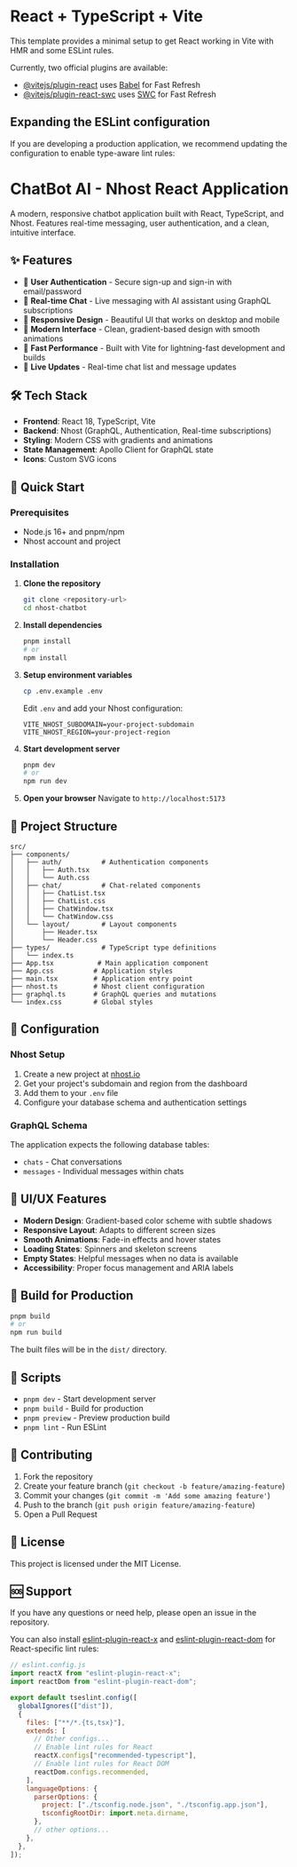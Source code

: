 # React + TypeScript + Vite

This template provides a minimal setup to get React working in Vite with HMR and some ESLint rules.

Currently, two official plugins are available:

- [@vitejs/plugin-react](https://github.com/vitejs/vite-plugin-react/blob/main/packages/plugin-react) uses [Babel](https://babeljs.io/) for Fast Refresh
- [@vitejs/plugin-react-swc](https://github.com/vitejs/vite-plugin-react/blob/main/packages/plugin-react-swc) uses [SWC](https://swc.rs/) for Fast Refresh

## Expanding the ESLint configuration

If you are developing a production application, we recommend updating the configuration to enable type-aware lint rules:

# ChatBot AI - Nhost React Application

A modern, responsive chatbot application built with React, TypeScript, and Nhost. Features real-time messaging, user authentication, and a clean, intuitive interface.

## ✨ Features

- 🔐 **User Authentication** - Secure sign-up and sign-in with email/password
- 💬 **Real-time Chat** - Live messaging with AI assistant using GraphQL subscriptions
- 📱 **Responsive Design** - Beautiful UI that works on desktop and mobile
- 🎨 **Modern Interface** - Clean, gradient-based design with smooth animations
- 🚀 **Fast Performance** - Built with Vite for lightning-fast development and builds
- 🔄 **Live Updates** - Real-time chat list and message updates

## 🛠️ Tech Stack

- **Frontend**: React 18, TypeScript, Vite
- **Backend**: Nhost (GraphQL, Authentication, Real-time subscriptions)
- **Styling**: Modern CSS with gradients and animations
- **State Management**: Apollo Client for GraphQL state
- **Icons**: Custom SVG icons

## 🚀 Quick Start

### Prerequisites

- Node.js 16+ and pnpm/npm
- Nhost account and project

### Installation

1. **Clone the repository**

   ```bash
   git clone <repository-url>
   cd nhost-chatbot
   ```

2. **Install dependencies**

   ```bash
   pnpm install
   # or
   npm install
   ```

3. **Setup environment variables**

   ```bash
   cp .env.example .env
   ```

   Edit `.env` and add your Nhost configuration:

   ```env
   VITE_NHOST_SUBDOMAIN=your-project-subdomain
   VITE_NHOST_REGION=your-project-region
   ```

4. **Start development server**

   ```bash
   pnpm dev
   # or
   npm run dev
   ```

5. **Open your browser**
   Navigate to `http://localhost:5173`

## 📁 Project Structure

```
src/
├── components/
│   ├── auth/          # Authentication components
│   │   ├── Auth.tsx
│   │   └── Auth.css
│   ├── chat/          # Chat-related components
│   │   ├── ChatList.tsx
│   │   ├── ChatList.css
│   │   ├── ChatWindow.tsx
│   │   └── ChatWindow.css
│   └── layout/        # Layout components
│       ├── Header.tsx
│       └── Header.css
├── types/             # TypeScript type definitions
│   └── index.ts
├── App.tsx           # Main application component
├── App.css          # Application styles
├── main.tsx         # Application entry point
├── nhost.ts         # Nhost client configuration
├── graphql.ts       # GraphQL queries and mutations
└── index.css        # Global styles
```

## 🔧 Configuration

### Nhost Setup

1. Create a new project at [nhost.io](https://nhost.io)
2. Get your project's subdomain and region from the dashboard
3. Add them to your `.env` file
4. Configure your database schema and authentication settings

### GraphQL Schema

The application expects the following database tables:

- `chats` - Chat conversations
- `messages` - Individual messages within chats

## 🎨 UI/UX Features

- **Modern Design**: Gradient-based color scheme with subtle shadows
- **Responsive Layout**: Adapts to different screen sizes
- **Smooth Animations**: Fade-in effects and hover states
- **Loading States**: Spinners and skeleton screens
- **Empty States**: Helpful messages when no data is available
- **Accessibility**: Proper focus management and ARIA labels

## 🚀 Build for Production

```bash
pnpm build
# or
npm run build
```

The built files will be in the `dist/` directory.

## 📝 Scripts

- `pnpm dev` - Start development server
- `pnpm build` - Build for production
- `pnpm preview` - Preview production build
- `pnpm lint` - Run ESLint

## 🤝 Contributing

1. Fork the repository
2. Create your feature branch (`git checkout -b feature/amazing-feature`)
3. Commit your changes (`git commit -m 'Add some amazing feature'`)
4. Push to the branch (`git push origin feature/amazing-feature`)
5. Open a Pull Request

## 📄 License

This project is licensed under the MIT License.

## 🆘 Support

If you have any questions or need help, please open an issue in the repository.

You can also install [eslint-plugin-react-x](https://github.com/Rel1cx/eslint-react/tree/main/packages/plugins/eslint-plugin-react-x) and [eslint-plugin-react-dom](https://github.com/Rel1cx/eslint-react/tree/main/packages/plugins/eslint-plugin-react-dom) for React-specific lint rules:

```js
// eslint.config.js
import reactX from "eslint-plugin-react-x";
import reactDom from "eslint-plugin-react-dom";

export default tseslint.config([
  globalIgnores(["dist"]),
  {
    files: ["**/*.{ts,tsx}"],
    extends: [
      // Other configs...
      // Enable lint rules for React
      reactX.configs["recommended-typescript"],
      // Enable lint rules for React DOM
      reactDom.configs.recommended,
    ],
    languageOptions: {
      parserOptions: {
        project: ["./tsconfig.node.json", "./tsconfig.app.json"],
        tsconfigRootDir: import.meta.dirname,
      },
      // other options...
    },
  },
]);
```

